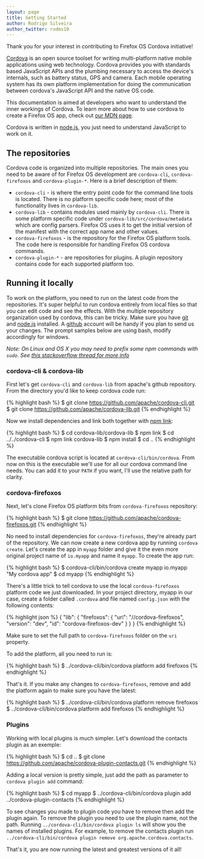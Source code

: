 ```yaml
---
layout: page
title: Getting Started
author: Rodrigo Silveira
author_twitter: rodms10
---
```


Thank you for your interest in contributing to Firefox OS Cordova initiative!

[Cordova](http://cordova.apache.org/) is an open source toolset for writing multi-platform native mobile applications using web technology. Cordova provides you with standards based JavaScript APIs and the plumbing necessary to access the device's internals, such as battery status, GPS and camera. Each mobile operating system has its own platform implementation for doing the communication between cordova's JavaScript API and the native OS code.

This documentation is aimed at developers who want to understand the inner workings of Cordova. To learn more about how to use cordova to create a Firefox OS app, check out [our MDN page](https://developer.mozilla.org/en-US/Apps/Tools_and_frameworks/Cordova_support_for_Firefox_OS).

Cordova is written in [node.js](http://nodejs.org/), you just need to understand JavaScript to work on it.

## The repositories

Cordova code is organized into multiple repositories. The main ones you need to be aware of for Firefox OS development are `cordova-cli`, `cordova-firefoxos` and `cordova-plugin-*`. Here is a brief description of them:

- `cordova-cli` - is where the entry point code for the command line tools is located. There is no platform specific code here; most of the functionality lives in `cordova-lib`.
- `cordova-lib` - contains modules used mainly by `cordova-cli`. There is some platform specific code under `cordova-lib/src/cordova/metadata` which are config parsers. Firefox OS uses it to get the initial version of the manifest with the correct app name and other values.
- `cordova-firefoxos` - is the repository for the Firefox OS platform tools. The code here is responsible for handling Firefox OS cordova commands.
- `cordova-plugin-*` - are repositories for plugins. A plugin repository contains code for each supported platform too.

## Running it locally

To work on the platform, you need to run on the latest code from the repositories. It's super helpful to run cordova entirely from local files so that you can edit code and see the effects. With the multiple repository organization used by cordova, this can be tricky. Make sure you have [git](http://git-scm.com/downloads) and [node.js](http://nodejs.org/download/) installed. A [github](https://github.com/) account will be handy if you plan to send us your changes. The prompt samples below are using bash, modify accordingly for windows.

_Note: On Linux and OS X you may need to prefix some npm commands with `sudo`. See [this stackoverflow thread for more info](https://developer.mozilla.org/en-US/Apps/Tools_and_frameworks/Cordova_support_for_Firefox_OS)_

### cordova-cli & cordova-lib

First let's get `cordova-cli` and `cordova-lib` from apache's github repository. From the directory you'd like to keep cordova code run:

{% highlight bash %}
$ git clone https://github.com/apache/cordova-cli.git
$ git clone https://github.com/apache/cordova-lib.git
{% endhighlight %}

Now we install dependencies and link both together with [npm link](https://www.npmjs.org/doc/cli/npm-link.html):

{% highlight bash %}
$ cd cordova-lib/cordova-lib
$ npm link
$ cd ../../cordova-cli
$ npm link cordova-lib
$ npm install
$ cd ..
{% endhighlight %}

The executable cordova script is located at `cordova-cli/bin/cordova`. From now on this is the executable we'll use for all our cordova command line needs. You can add it to your `PATH` if you want, I'll use the relative path for clarity.

### cordova-firefoxos

Next, let's clone Firefox OS platform bits from `cordova-firefoxos` repository:

{% highlight bash %}
$ git clone https://github.com/apache/cordova-firefoxos.git
{% endhighlight %}

No need to install dependencies for `cordova-firefoxos`, they're already part of the repository. We can now create a new cordova app by running `cordova create`. Let's create the app in `myapp` folder and give it the even more original project name of `io.myapp` and name it `myapp`. To create the app run:

{% highlight bash %}
$ cordova-cli/bin/cordova create myapp io.myapp "My cordova app"
$ cd myapp
{% endhighlight %}

There's a little trick to tell cordova to use the local `cordova-firefoxos` platform code we just downloaded. In your project directory, myapp in our case, create a folder called `.cordova` and file named `config.json` with the following contents:

{% highlight json %}
{
    "lib": {
        "firefoxos": {
            "uri": "/<FULL PATH TO>/cordova-firefoxos",
            "version": "dev",
            "id": "cordova-firefoxos-dev"
        }
    }
}
{% endhighlight %}

Make sure to set the full path to `cordova-firefoxos` folder on the `uri` property.

To add the platform, all you need to run is:

{% highlight bash %}
$ ../cordova-cli/bin/cordova platform add firefoxos
{% endhighlight %}

That's it. If you make any changes to `cordova-firefoxos`, remove and add the platform again to make sure you have the latest:

{% highlight bash %}
$ ../cordova-cli/bin/cordova platform remove firefoxos
$ ../cordova-cli/bin/cordova platform add firefoxos
{% endhighlight %}

### Plugins

Working with local plugins is much simpler. Let's download the contacts plugin as an exemple:

{% highlight bash %}
$ cd ..
$ git clone https://github.com/apache/cordova-plugin-contacts.git
{% endhighlight %}

Adding a local version is pretty simple, just add the path as parameter to `cordova plugin add` command:

{% highlight bash %}
$ cd myapp
$ ../cordova-cli/bin/cordova plugin add ../cordova-plugin-contacts
{% endhighlight %}

To see changes you made to plugin code you have to remove then add the plugin again. To remove the plugin you need to use the plugin name, not the path. Running `../cordova-cli/bin/cordova plugin ls` will show you the names of installed plugins. For example, to remove the contacts plugin run `../cordova-cli/bin/cordova plugin remove org.apache.cordova.contacts`.

That's it, you are now running the latest and greatest versions of it all!
